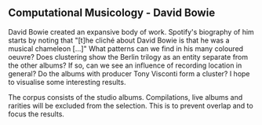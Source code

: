 ## Computational Musicology - David Bowie

David Bowie created an expansive body of work. Spotify's biography of him starts by noting that "[t]he cliché about David Bowie is that he was a musical chameleon [...]" What patterns can we find in his many coloured oeuvre? Does clustering show the Berlin trilogy as an entity separate from the other albums? If so, can we see an influence of recording location in general? Do the albums with producer Tony Visconti form a cluster? I hope to visualise some interesting results.

The corpus consists of the studio albums. Compilations, live albums and rarities will be excluded from the selection. This is to prevent overlap and to focus the results.
